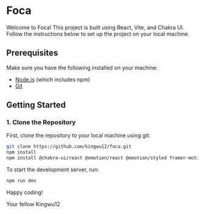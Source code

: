 
# Foca

Welcome to Foca! This project is built using React, Vite, and Chakra UI. Follow the instructions below to set up the project on your local machine.

## Prerequisites

Make sure you have the following installed on your machine:

- [Node.js](https://nodejs.org/) (which includes npm)
- [Git](https://git-scm.com/)

## Getting Started

### 1. Clone the Repository

First, clone the repository to your local machine using git:

```bash
git clone https://github.com/kingwu12/foca.git
npm install
npm install @chakra-ui/react @emotion/react @emotion/styled framer-motion 
```

To start the development server, run:

```bash
npm run dev
```

Happy coding!

Your fellow Kingwu12
